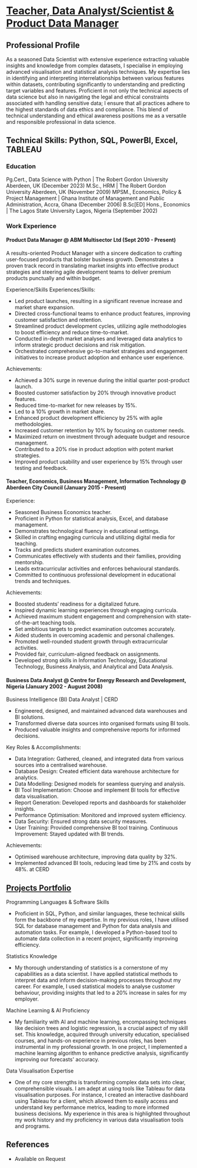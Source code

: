 # [Teacher, Data Analyst/Scientist & Product Data Manager](https://aadegoke74.github.io)

## Professional Profile
As a seasoned Data Scientist with extensive experience extracting valuable insights and knowledge from complex datasets, I specialise in employing advanced visualisation and statistical analysis techniques. My expertise lies in identifying and interpreting interrelationships between various features within datasets, contributing significantly to understanding and predicting target variables and features. Proficient in not only the technical aspects of data science but also in navigating the legal and ethical constraints associated with handling sensitive data; I ensure that all practices adhere to the highest standards of data ethics and compliance. This blend of technical understanding and ethical awareness positions me as a versatile and responsible professional in data science.

## Technical Skills: Python, SQL, PowerBI, Excel, TABLEAU

### Education
Pg.Cert., Data Science with Python | The Robert Gordon University Aberdeen, UK (December 2023)
M.Sc., HRM | The Robert Gordon University Aberdeen, UK (November 2009)
MPSM., Economics, Policy & Project Management  | Ghana Institute of Management and Public Administration, Accra, Ghana (December 2006)
B.Sc[ED] Hons., Economics | The Lagos State University Lagos, Nigeria (September 2002)

### Work Experience

#### Product Data Manager @ ABM Multisector Ltd (Sept 2010 - Present)
A results-oriented Product Manager with a sincere dedication to crafting user-focused products that bolster business growth. Demonstrates a proven track record in translating market insights into effective product strategies and steering agile development teams to deliver premium products punctually and within budget.

Experience/Skills
Experiences/Skills:
- Led product launches, resulting in a significant revenue increase and market share expansion.
- Directed cross-functional teams to enhance product features, improving customer satisfaction and retention.
- Streamlined product development cycles, utilizing agile methodologies to boost efficiency and reduce time-to-market.
- Conducted in-depth market analyses and leveraged data analytics to inform strategic product decisions and risk mitigation.
- Orchestrated comprehensive go-to-market strategies and engagement initiatives to increase product adoption and enhance user experience.

Achievements:
- Achieved a 30% surge in revenue during the initial quarter post-product launch.
- Boosted customer satisfaction by 20% through innovative product features.
- Reduced time-to-market for new releases by 15%.
- Led to a 10% growth in market share.
- Enhanced product development efficiency by 25% with agile methodologies.
- Increased customer retention by 10% by focusing on customer needs.
- Maximized return on investment through adequate budget and resource management.
- Contributed to a 20% rise in product adoption with potent market strategies.
- Improved product usability and user experience by 15% through user testing and feedback.


#### Teacher, Economics, Business Management, Information Technology @ Aberdeen City Council (January 2015 - Present)
Experience:
- Seasoned Business Economics teacher.
- Proficient in Python for statistical analysis, Excel, and database management.
- Demonstrates technological fluency in educational settings.
- Skilled in crafting engaging curricula and utilizing digital media for teaching.
- Tracks and predicts student examination outcomes.
- Communicates effectively with students and their families, providing mentorship.
- Leads extracurricular activities and enforces behavioural standards.
- Committed to continuous professional development in educational trends and techniques.

Achievements:
- Boosted students’ readiness for a digitalized future.
- Inspired dynamic learning experiences through engaging curricula.
- Achieved maximum student engagement and comprehension with state-of-the-art teaching tools.
- Set ambitious targets to predict examination outcomes accurately.
- Aided students in overcoming academic and personal challenges.
- Promoted well-rounded student growth through extracurricular activities.
- Provided fair, curriculum-aligned feedback on assignments.
- Developed strong skills in Information Technology, Educational Technology, Business Analysis, and Analytical and Data Analysis.

#### Business Data Analyst @ Centre for Energy Research and Development, Nigeria (January 2002 - August 2008)
Business Intelligence (BI) Data Analyst | CERD
- Engineered, designed, and maintained advanced data warehouses and BI solutions.
- Transformed diverse data sources into organised formats using BI tools.
- Produced valuable insights and comprehensive reports for informed decisions. 

Key Roles & Accomplishments: 
- Data Integration: Gathered, cleaned, and integrated data from various sources into a centralised warehouse. 
- Database Design: Created efficient data warehouse architecture for analytics. 
- Data Modelling: Designed models for seamless querying and analysis. 
- BI Tool Implementation: Choose and implement BI tools for effective data visualisation. 
- Report Generation: Developed reports and dashboards for stakeholder insights. 
- Performance Optimisation: Monitored and improved system efficiency. 
- Data Security: Ensured strong data security measures. 
- User Training: Provided comprehensive BI tool training. Continuous Improvement: Stayed updated with BI trends. 

Achievements:
- Optimised warehouse architecture, improving data quality by 32%.
- Implemented advanced BI tools, reducing lead time by 21% and costs by 48%. at CERD

## [Projects Portfolio](https://aadegoke74.github.io)
Programming Languages & Software Skills
- Proficient in SQL, Python, and similar languages, these technical skills form the backbone of my expertise. In my previous roles, I have utilised SQL for database management and Python for data analysis and automation tasks. For example, I developed a Python-based tool to automate data collection in a recent project, significantly improving efficiency.

Statistics Knowledge
- My thorough understanding of statistics is a cornerstone of my capabilities as a data scientist. I have applied statistical methods to interpret data and inform decision-making processes throughout my career. For example, I used statistical models to analyse customer behaviour, providing insights that led to a 20% increase in sales for my employer.

Machine Learning & AI Proficiency
- My familiarity with AI and machine learning, encompassing techniques like decision trees and logistic regression, is a crucial aspect of my skill set. This knowledge, acquired through university education, specialised courses, and hands-on experience in previous roles, has been instrumental in my professional growth. In one project, I implemented a machine learning algorithm to enhance predictive analysis, significantly improving our forecasts' accuracy.

Data Visualisation Expertise
- One of my core strengths is transforming complex data sets into clear, comprehensible visuals. I am adept at using tools like  Tableau for data visualisation purposes. For instance, I created an interactive dashboard using Tableau for a client, which allowed them to easily access and understand key performance metrics, leading to more informed business decisions. My experience in this area is highlighted throughout my work history and my proficiency in various data visualisation tools and programs.

## References
- Available on Request
